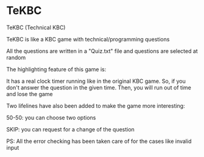 # TeKBC
TeKBC (Technical KBC)

TeKBC is like a KBC game with technical/programming questions

All the questions are written in a "Quiz.txt" file and questions are selected at random



The highlighting feature of this game is:

It has a real clock timer running like in the original KBC game. So, if you don't answer the question in the given time. Then, you will run out of time and lose the game



Two lifelines have also been added to make the game more interesting:

50-50: you can choose two options

SKIP: you can request for a change of the question


PS: All the error checking has been taken care of for the cases like invalid input
